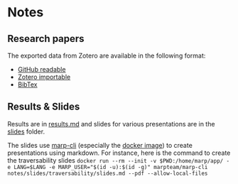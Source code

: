 # Notes

## Research papers

The exported data from Zotero are available in the following format:

- [GitHub readable](Master's%20Thesis.html)
- [Zotero importable](Master's%20Thesis.rdf)
- [BibTex](../latex/appendices/Master%27s%20Thesis.bib)

## Results & Slides

Results are in [results.md](results.md) and slides for various presentations are in the [slides](slides/) folder.

The slides use [marp-cli](https://github.com/marp-team/marp-cli) (especially
the [docker image](https://hub.docker.com/r/marpteam/marp-cli/)) to create
presentations using markdown. For instance, here is the command to create the traversability slides
`docker run --rm --init -v $PWD:/home/marp/app/ -e LANG=$LANG -e MARP_USER="$(id -u):$(id -g)" marpteam/marp-cli notes/slides/traversability/slides.md --pdf --allow-local-files`
